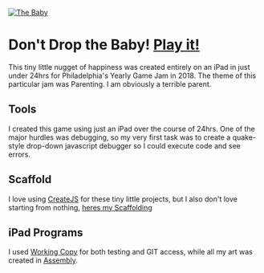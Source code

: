 [![The Baby](img/baby_small.png)](https://willstall.github.io/DontDropTheBaby/)

# Don't Drop the Baby! [Play it!](https://willstall.github.io/DontDropTheBaby/) 
This tiny little nugget of happiness was created entirely on an iPad in just under 24hrs for Philadelphia's Yearly Game Jam in 2018. The theme of this particular jam was Parenting. I am obviously a terrible parent.

## Tools
I created this game using just an iPad over the course of 24hrs. One of the major hurdles was debugging, so my very first task was to create a quake-style drop-down javascript debugger so I could execute code and see errors.

## Scaffold
I love using [CreateJS](https://github.com/CreateJS/CreateJS) for these tiny little projects, but I also don't love starting from nothing, [heres my Scaffolding](https://github.com/willstall/CreateJSScaffold)

## iPad Programs

I used [Working Copy](https://workingcopyapp.com) for both testing and GIT access, while all my art was created in [Assembly](http://assemblyapp.co).
